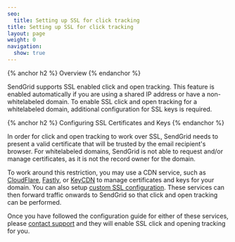 ```yaml
---
seo:
  title: Setting up SSL for click tracking
title: Setting up SSL for click tracking
layout: page
weight: 0
navigation:
  show: true
---
```


{% anchor h2 %}
Overview
{% endanchor %}

SendGrid supports SSL enabled click and open tracking. This feature is enabled automatically if you are using a shared IP address or have a non-whitelabeled domain. To enable SSL click and open tracking for a whitelabeled domain, additional configuration for SSL keys is required.

{% anchor h2 %}
Configuring SSL Certificates and Keys
{% endanchor %}

In order for click and open tracking to work over SSL, SendGrid needs to present a valid certificate that will be trusted by the email recipient's browser. For whitelabeled domains, SendGrid is not able to request and/or manage certificates, as it is not the record owner for the domain.

To work around this restriction, you may use a CDN service, such as 
[CloudFlare]({{root_url}}/Classroom/Build/Add_Content/content_delivery_networks.html#-Using-CloudFlare), 
[Fastly]({{root_url}}/Classroom/Build/Add_Content/content_delivery_networks.html#-Using-Fastly), or 
[KeyCDN]({{root_url}}/Classroom/Build/Add_Content/content_delivery_networks.html#-Using-KeyCDN) to manage certificates and keys for your domain. You can also setup [custom SSL configuration]({{root_url}}/Classroom/Build/Add_Content/custom_ssl_configurations.html). These services can then forward traffic onwards to SendGrid so that click and open tracking can be performed.

Once you have followed the configuration guide for either of these
services, please [contact support](https://support.sendgrid.com/hc/en-us) and they will enable SSL click and
opening tracking for you.
